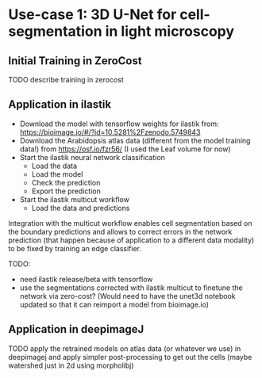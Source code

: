# Use-case 1: 3D U-Net for cell-segmentation in light microscopy

## Initial Training in ZeroCost

TODO describe training in zerocost

## Application in ilastik

- Download the model with tensorflow weights for ilastik from: https://bioimage.io/#/?id=10.5281%2Fzenodo.5749843
- Download the Arabidopsis atlas data (different from the model training data!) from https://osf.io/fzr56/  (I used the Leaf volume for now)
- Start the ilastik neural network classification
    - Load the data
    - Load the model
    - Check the prediction
    - Export the prediction
- Start the ilastik multicut workflow
    - Load the data and predictions

Integration with the multicut workflow enables cell segmentation based on the boundary predictions and allows to correct errors in the network prediction (that happen because of application to a different data modality) to be fixed by training an edge classifier.

TODO:
- need ilastik release/beta with tensorflow
- use the segmentations corrected with ilastik multicut to finetune the network via zero-cost? (Would need to have the unet3d notebook updated so that it can reimport a model from bioimage.io)

## Application in deepimageJ

TODO apply the retrained models on atlas data (or whatever we use) in deepimagej and apply simpler post-processing to get out the cells (maybe watershed just in 2d using morpholibj)
